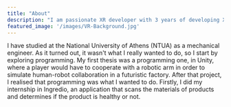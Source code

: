 ```yaml
---
title: "About"
description: "I am passionate XR developer with 3 years of developing XR and Unity applications. This blog is about showcasing previous work and as well as share my thoughts on the development process"
featured_image: '/images/VR-Background.jpg'
---
```


I have studied at the National University of Athens (NTUA) as a mechanical engineer. As it turned out, it wasn't what I really wanted to do, so I start by exploring programming. My first thesis was a programming one,
in Unity, where a player would have to cooperate with a robotic arm in order to simulate human-robot collaboration in a futuristic factory. After that project, I realised that programming was what I wanted to do. Firstly,
I did my internship in Ingredio, an application that scans the materials of products and determines if the product is healthy or not. 



